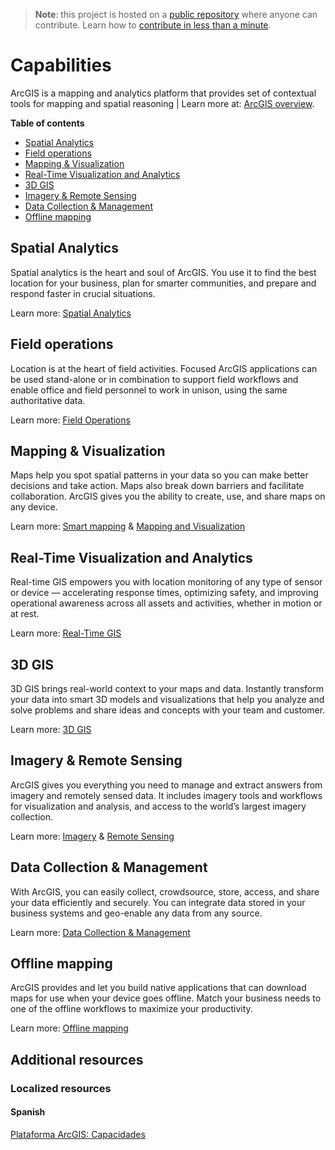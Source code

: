> **Note**: this project is hosted on a [public repository](https://github.com/hhkaos/awesome-arcgis) where anyone can contribute. Learn how to [contribute in less than a minute](https://github.com/hhkaos/awesome-arcgis/blob/master/CONTRIBUTING.md#contributions).

# Capabilities

ArcGIS is a mapping and analytics platform that provides set of contextual tools for mapping and spatial reasoning | Learn more at: [ArcGIS overview](https://www.esri.com/en-us/arcgis/about-arcgis/overview).

<!-- START doctoc generated TOC please keep comment here to allow auto update -->
<!-- DON'T EDIT THIS SECTION, INSTEAD RE-RUN doctoc TO UPDATE -->
**Table of contents**

- [Spatial Analytics](#spatial-analytics)
- [Field operations](#field-operations)
- [Mapping & Visualization](#mapping--visualization)
- [Real-Time Visualization and Analytics](#real-time-visualization-and-analytics)
- [3D GIS](#3d-gis)
- [Imagery & Remote Sensing](#imagery--remote-sensing)
- [Data Collection & Management](#data-collection--management)
- [Offline mapping](#offline-mapping)

<!-- END doctoc generated TOC please keep comment here to allow auto update -->

## Spatial Analytics

Spatial analytics is the heart and soul of ArcGIS. You use it to find the best location for your business, plan for smarter communities, and prepare and respond faster in crucial situations.

Learn more: [Spatial Analytics](./spatial-analysis/README.md)

## Field operations

Location is at the heart of field activities. Focused ArcGIS applications can be used stand-alone or in combination to support field workflows and enable office and field personnel to work in unison, using the same authoritative data.

Learn more: [Field Operations](https://www.esri.com/en-us/arcgis/products/field-operations/overview)

## Mapping & Visualization

Maps help you spot spatial patterns in your data so you can make better decisions and take action. Maps also break down barriers and facilitate collaboration. ArcGIS gives you the ability to create, use, and share maps on any device.

Learn more: [Smart mapping](./smart-mapping/README.md) & [Mapping and Visualization](https://www.esri.com/en-us/arcgis/mapping-visualization)

## Real-Time Visualization and Analytics

Real-time GIS empowers you with location monitoring of any type of sensor or device — accelerating response times, optimizing safety, and improving operational awareness across all assets and activities, whether in motion or at rest.

Learn more: [Real-Time GIS](../../esri/emerging-technologies/iot-rt/README.md)

## 3D GIS

3D GIS brings real-world context to your maps and data. Instantly transform your data into smart 3D models and visualizations that help you analyze and solve problems and share ideas and concepts with your team and customer.

Learn more: [3D GIS](../../esri/business-trends/data-management/3d-data/README.md)

## Imagery & Remote Sensing

ArcGIS gives you everything you need to manage and extract answers from imagery and remotely sensed data. It includes imagery tools and workflows for visualization and analysis, and access to the world’s largest imagery collection.

Learn more: [Imagery](../../esri/business-trends/data-management/imagery-data/) & [Remote Sensing](../../esri/business-trends/remote-sensing/README.md)

## Data Collection & Management

With ArcGIS, you can easily collect, crowdsource, store, access, and share your data efficiently and securely. You can integrate data stored in your business systems and geo-enable any data from any source.

Learn more: [Data Collection & Management](../../esri/business-trends/data-management/README.md)

## Offline mapping

ArcGIS provides and let you build native applications that can download maps for use when your device goes offline. Match your business needs to one of the offline workflows to maximize your productivity.

Learn more: [Offline mapping](./offline/README.md)

## Additional resources

### Localized resources

#### Spanish

[Plataforma ArcGIS: Capacidades](https://www.arcgis.com/apps/MapJournal/index.html?appid=3875c10877da43aaa215d0b216cb2137&section=4)

